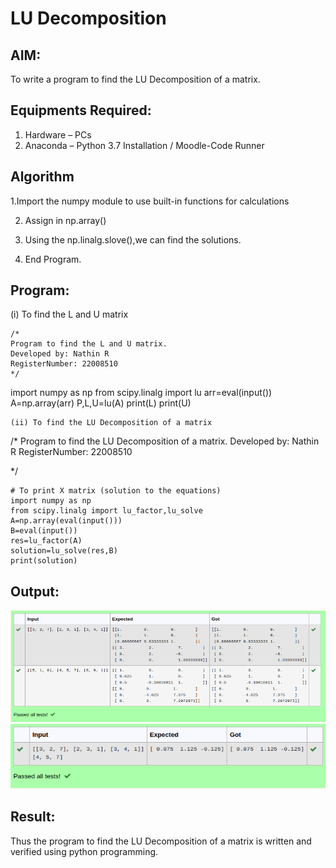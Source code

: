 # LU Decomposition 

## AIM:
To write a program to find the LU Decomposition of a matrix.

## Equipments Required:
1. Hardware – PCs
2. Anaconda – Python 3.7 Installation / Moodle-Code Runner

## Algorithm

1.Import the numpy module to use built-in functions for calculations

2. Assign in np.array()

3. Using the np.linalg.slove(),we can find the solutions.

4. End Program.

## Program:
(i) To find the L and U matrix
```
/*
Program to find the L and U matrix.
Developed by: Nathin R
RegisterNumber: 22008510
*/
```
import numpy as np
from scipy.linalg import lu
arr=eval(input())
A=np.array(arr)
P,L,U=lu(A)
print(L)
print(U)
```
(ii) To find the LU Decomposition of a matrix
```
/*
Program to find the LU Decomposition of a matrix.
Developed by: Nathin R
RegisterNumber: 22008510

*/
```
# To print X matrix (solution to the equations)
import numpy as np
from scipy.linalg import lu_factor,lu_solve
A=np.array(eval(input()))
B=eval(input())
res=lu_factor(A)
solution=lu_solve(res,B)
print(solution)
```

## Output:
![lu decomposition](LUDecomposition.png)
![lu decomposition](LUDecomposition2.png)


## Result:
Thus the program to find the LU Decomposition of a matrix is written and verified using python programming.

